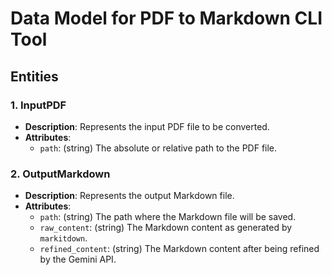 # Data Model for PDF to Markdown CLI Tool

## Entities

### 1. InputPDF

*   **Description**: Represents the input PDF file to be converted.
*   **Attributes**:
    *   `path`: (string) The absolute or relative path to the PDF file.

### 2. OutputMarkdown

*   **Description**: Represents the output Markdown file.
*   **Attributes**:
    *   `path`: (string) The path where the Markdown file will be saved.
    *   `raw_content`: (string) The Markdown content as generated by `markitdown`.
    *   `refined_content`: (string) The Markdown content after being refined by the Gemini API.